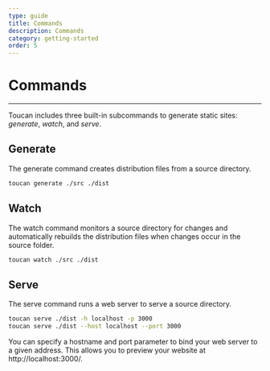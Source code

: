 ```yaml
---
type: guide
title: Commands
description: Commands
category: getting-started
order: 5
---
```


# Commands
---

Toucan includes three built-in subcommands to generate static sites: _generate_, _watch_, and _serve_. 

## Generate

The generate command creates distribution files from a source directory.

```sh
toucan generate ./src ./dist
```

## Watch

The watch command monitors a source directory for changes and automatically rebuilds the distribution files when changes occur in the source folder.

```sh
toucan watch ./src ./dist
``` 

## Serve

The serve command runs a web server to serve a source directory.

```sh
toucan serve ./dist -h localhost -p 3000
toucan serve ./dist --host localhost --port 3000
``` 

You can specify a hostname and port parameter to bind your web server to a given address. This allows you to preview your website at http://localhost:3000/.
